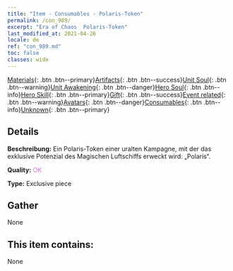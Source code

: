 ```yaml
---
title: "Item - Consumables - Polaris-Token"
permalink: /con_989/
excerpt: "Era of Chaos  Polaris-Token"
last_modified_at: 2021-04-26
locale: de
ref: "con_989.md"
toc: false
classes: wide
---
```

 [Materials](/ItemsDE/){: .btn .btn--primary}[Artifacts](/ItemsDE/Artifacts/){: .btn .btn--success}[Unit Soul](/ItemsDE/UnitSoul/){: .btn .btn--warning}[Unit Awakening](/ItemsDE/UnitAwakening/){: .btn .btn--danger}[Hero Soul](/ItemsDE/HeroSoul/){: .btn .btn--info}[Hero Skill](/ItemsDE/HeroSkill/){: .btn .btn--primary}[Gift](/ItemsDE/Gift/){: .btn .btn--success}[Event related](/ItemsDE/Events/){: .btn .btn--warning}[Avatars](/ItemsDE/Avatars/){: .btn .btn--danger}[Consumables](/ItemsDE/Consumables/){: .btn .btn--info}[Unknown](/ItemsDE/Unknown/){: .btn .btn--primary}

## Details
 **Beschreibung:** Ein Polaris-Token einer uralten Kampagne, mit der das exklusive Potenzial des Magischen Luftschiffs erweckt wird: „Polaris“.

 **Quality:** <span style="color: #DA70D6">OK</span>

 **Type:** Exclusive piece

## Gather

  None

## This item contains:

  None

